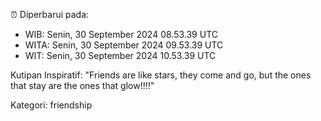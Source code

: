 ⏰ Diperbarui pada:
- WIB: Senin, 30 September 2024 08.53.39 UTC
- WITA: Senin, 30 September 2024 09.53.39 UTC
- WIT: Senin, 30 September 2024 10.53.39 UTC

Kutipan Inspiratif:
"Friends are like stars, they come and go, but the ones that stay are the ones that glow!!!!"


Kategori: friendship


